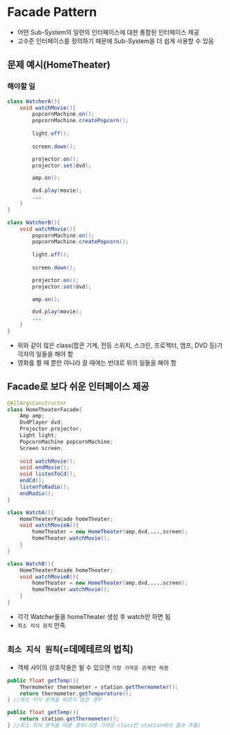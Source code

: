 # Facade Pattern
- 어떤 Sub-System의 일련의 인터페이스에 대한 통합된 인터페이스 제공
- 고수준 인터페이스를 정의하기 때문에 Sub-System을 더 쉽게 사용할 수 있음
## 문제 예시(HomeTheater)
### 해야할 일
```java
class WatcherA(){
    void watchMovie(){
        popcornMachine.on();
        popcornMachine.createPopcorn();
        
        light.off();
        
        screen.down();

        projector.on();
        projector.set(dvd);

        amp.on();

        dvd.play(movie);
        ...
    }
}

class WatcherB(){
    void watchMovie(){
        popcornMachine.on();
        popcornMachine.createPopcorn();
        
        light.off();
        
        screen.down();

        projector.on();
        projector.set(dvd);

        amp.on();

        dvd.play(movie);
        ...
    }
}
```
- 위와 같이 많은 class(팝콘 기계, 전등 스위치, 스크린, 프로젝터, 앰프, DVD 등)가 각자의 일들을 해야 함
- 영화를 켤 때 뿐만 아니라 끌 때에는 반대로 위의 일들을 해야 함

## Facade로 보다 쉬운 인터페이스 제공
```java
@AllArgsConstructor
class HomeTheaterFacade{
    Amp amp;
    DvdPlayer dvd;
    Projecter projector;
    Light light;
    PopcornMachine popcornMachine;
    Screen screen;
    
    void watchMovie();
    void endMovie();
    void listenToCd();
    endCd();
    listenToRadio();
    endRadio();
}

class WatchA(){
    HomeTheaterFacade homeTheater;
    void watchMovieA(){
        homeTheater = new HomeTheater(amp,dvd,...,screen);
        homeTheater.watchMovie();
    }
}

class WatchB(){
    HomeTheaterFacade homeTheater;
    void watchMovieB(){
        homeTheater = new HomeTheater(amp,dvd,...,screen);
        homeTheater.watchMovie();
    }
}
```
- 각각 Watcher들을 homeTheater 생성 후 watch만 하면 됨
- `최소 지식 원칙` 만족
## `최소 지식 원칙`(=데메테르의 법칙)
- 객체 사이의 상호작용은 될 수 있으면 `가장 가까운 관계만 허용`
```java
public float getTemp(){
    Thermometer thermometer = station.getThermometer();
    return thermometer.getTemperature();
} //최소 지식 원칙을 따르지 않은 경우

public float getTemp(){
    return station.getThermometer();
} //최소 지식 원칙을 따른 경우(가장 가까운 class인 station에서 결과 추출)
```